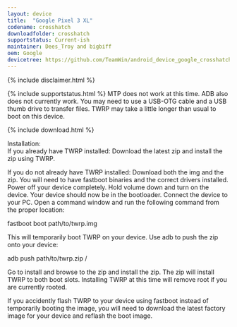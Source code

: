 ```yaml
---
layout: device
title:  "Google Pixel 3 XL"
codename: crosshatch
downloadfolder: crosshatch
supportstatus: Current-ish
maintainer: Dees_Troy and bigbiff
oem: Google
devicetree: https://github.com/TeamWin/android_device_google_crosshatch
---
```


{% include disclaimer.html %}

{% include supportstatus.html %}
MTP does not work at this time. ADB also does not currently work. You may need to use a USB-OTG cable and a USB thumb drive to transfer files. TWRP may take a little longer than usual to boot on this device.

{% include download.html %}

<div class='page-heading'>Installation:</div>
If you already have TWRP installed:
Download the latest zip and install the zip using TWRP.

If you do not already have TWRP installed:
Download both the img and the zip. You will need to have fastboot binaries and the correct drivers installed. Power off your device completely. Hold volume down and turn on the device. Your device should now be in the bootloader. Connect the device to your PC. Open a command window and run the following command from the proper location:

fastboot boot path/to/twrp.img

This will temporarily boot TWRP on your device. Use adb to push the zip onto your device:

adb push path/to/twrp.zip /

Go to install and browse to the zip and install the zip. The zip will install TWRP to both boot slots. Installing TWRP at this time will remove root if you are currently rooted.

If you accidently flash TWRP to your device using fastboot instead of temporarily booting the image, you will need to download the latest factory image for your device and reflash the boot image.
